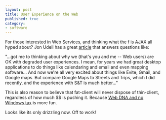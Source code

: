 ```yaml
---
layout: post
title: User Experience on the Web
published: true
category:
- software
---
```

For those interested in Web Services, and thinking what the f is [AJAX](http://en.wikipedia.org/wiki/AJAX) all hyped about? Jon Udell has a great [article](http://weblog.infoworld.com/udell/2005/06/14.html#a1250) that answers questions like:

  
"...got me to thinking about why we (that's you and me -- Web users) are OK with degraded user experiences. I mean, for years we had great desktop applications to do things like calendaring and email and even mapping software... And now we're all very excited about things like Evite, Gmail, and Google maps. But compare Google Maps to Streets and Trips, which I did recently, and the experience with S&T is much better..."  

  
  
This is also reason to believe that fat-client will never dispose of thin-client, regardless of how much $$ is pushing it. Because [Web DNA and no Windows tax](http://www.infoworld.com/article/05/03/04/10OPstrategic_1.html) is more fun.  
  
Looks like its only drizzling now. Off to work!  
